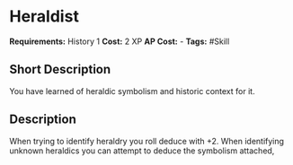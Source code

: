 # Heraldist

**Requirements:** History 1
**Cost:** 2 XP
**AP Cost:** -
**Tags:** #Skill

## Short Description
You have learned of heraldic symbolism and historic context for it.

## Description
When trying to identify heraldry you roll deduce with +2. When identifying unknown heraldics you can attempt to deduce the symbolism attached,

